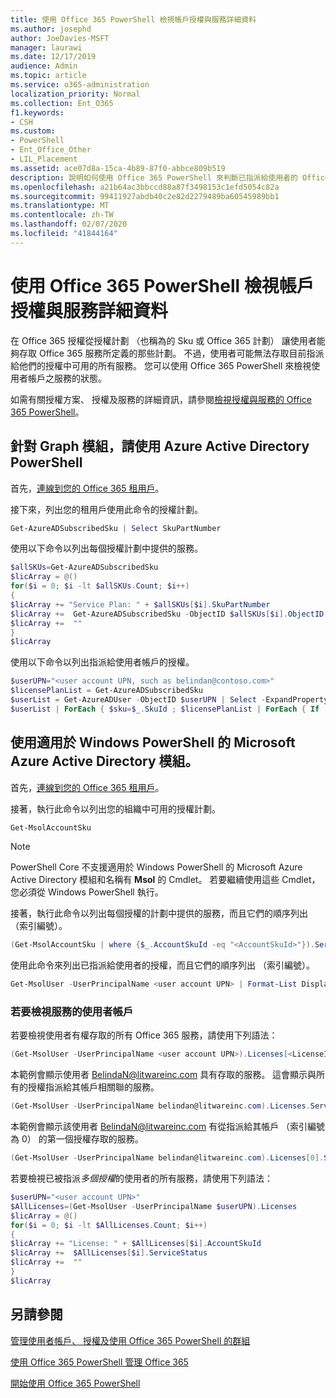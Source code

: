 ```yaml
---
title: 使用 Office 365 PowerShell 檢視帳戶授權與服務詳細資料
ms.author: josephd
author: JoeDavies-MSFT
manager: laurawi
ms.date: 12/17/2019
audience: Admin
ms.topic: article
ms.service: o365-administration
localization_priority: Normal
ms.collection: Ent_O365
f1.keywords:
- CSH
ms.custom:
- PowerShell
- Ent_Office_Other
- LIL_Placement
ms.assetid: ace07d8a-15ca-4b89-87f0-abbce809b519
description: 說明如何使用 Office 365 PowerShell 來判斷已指派給使用者的 Office 365 服務。
ms.openlocfilehash: a21b64ac3bbccd88a87f3498153c1efd5054c82a
ms.sourcegitcommit: 99411927abdb40c2e82d2279489ba60545989bb1
ms.translationtype: MT
ms.contentlocale: zh-TW
ms.lasthandoff: 02/07/2020
ms.locfileid: "41844164"
---
```

# <a name="view-account-license-and-service-details-with-office-365-powershell"></a>使用 Office 365 PowerShell 檢視帳戶授權與服務詳細資料

在 Office 365 授權從授權計劃 （也稱為的 Sku 或 Office 365 計劃） 讓使用者能夠存取 Office 365 服務所定義的那些計劃。 不過，使用者可能無法存取目前指派給他們的授權中可用的所有服務。 您可以使用 Office 365 PowerShell 來檢視使用者帳戶之服務的狀態。 

如需有關授權方案、 授權及服務的詳細資訊，請參閱[檢視授權與服務的 Office 365 PowerShell](view-licenses-and-services-with-office-365-powershell.md)。

## <a name="use-the-azure-active-directory-powershell-for-graph-module"></a>針對 Graph 模組，請使用 Azure Active Directory PowerShell

首先，[連線到您的 Office 365 租用戶](connect-to-office-365-powershell.md#connect-with-the-azure-active-directory-powershell-for-graph-module)。
  
接下來，列出您的租用戶使用此命令的授權計劃。

```powershell
Get-AzureADSubscribedSku | Select SkuPartNumber
```

使用以下命令以列出每個授權計劃中提供的服務。

```powershell
$allSKUs=Get-AzureADSubscribedSku
$licArray = @()
for($i = 0; $i -lt $allSKUs.Count; $i++)
{
$licArray += "Service Plan: " + $allSKUs[$i].SkuPartNumber
$licArray +=  Get-AzureADSubscribedSku -ObjectID $allSKUs[$i].ObjectID | Select -ExpandProperty ServicePlans
$licArray +=  ""
}
$licArray
```

使用以下命令以列出指派給使用者帳戶的授權。

```powershell
$userUPN="<user account UPN, such as belindan@contoso.com>"
$licensePlanList = Get-AzureADSubscribedSku
$userList = Get-AzureADUser -ObjectID $userUPN | Select -ExpandProperty AssignedLicenses | Select SkuID 
$userList | ForEach { $sku=$_.SkuId ; $licensePlanList | ForEach { If ( $sku -eq $_.ObjectId.substring($_.ObjectId.length - 36, 36) ) { Write-Host $_.SkuPartNumber } } }
```

## <a name="use-the-microsoft-azure-active-directory-module-for-windows-powershell"></a>使用適用於 Windows PowerShell 的 Microsoft Azure Active Directory 模組。

首先，[連線到您的 Office 365 租用戶](connect-to-office-365-powershell.md#connect-with-the-microsoft-azure-active-directory-module-for-windows-powershell)。

接著，執行此命令以列出您的組織中可用的授權計劃。 

```powershell
Get-MsolAccountSku
```
>[!Note]
>PowerShell Core 不支援適用於 Windows PowerShell 的 Microsoft Azure Active Directory 模組和名稱有 **Msol** 的 Cmdlet。 若要繼續使用這些 Cmdlet，您必須從 Windows PowerShell 執行。
>

接著，執行此命令以列出每個授權的計劃中提供的服務，而且它們的順序列出 （索引編號）。

```powershell
(Get-MsolAccountSku | where {$_.AccountSkuId -eq "<AccountSkuId>"}).ServiceStatus
```
  
使用此命令來列出已指派給使用者的授權，而且它們的順序列出 （索引編號）。

```powershell
Get-MsolUser -UserPrincipalName <user account UPN> | Format-List DisplayName,Licenses
```

### <a name="to-view-services-for-a-user-account"></a>若要檢視服務的使用者帳戶

若要檢視使用者有權存取的所有 Office 365 服務，請使用下列語法：
  
```powershell
(Get-MsolUser -UserPrincipalName <user account UPN>).Licenses[<LicenseIndexNumber>].ServiceStatus
```

本範例會顯示使用者 BelindaN@litwareinc.com 具有存取的服務。 這會顯示與所有的授權指派給其帳戶相關聯的服務。
  
```powershell
(Get-MsolUser -UserPrincipalName belindan@litwareinc.com).Licenses.ServiceStatus
```

本範例會顯示該使用者 BelindaN@litwareinc.com 有從指派給其帳戶 （索引編號為 0） 的第一個授權存取的服務。
  
```powershell
(Get-MsolUser -UserPrincipalName belindan@litwareinc.com).Licenses[0].ServiceStatus
```

若要檢視已被指派*多個授權*的使用者的所有服務，請使用下列語法：

```powershell
$userUPN="<user account UPN>"
$AllLicenses=(Get-MsolUser -UserPrincipalName $userUPN).Licenses
$licArray = @()
for($i = 0; $i -lt $AllLicenses.Count; $i++)
{
$licArray += "License: " + $AllLicenses[$i].AccountSkuId
$licArray +=  $AllLicenses[$i].ServiceStatus
$licArray +=  ""
}
$licArray
```
 
## <a name="see-also"></a>另請參閱

[管理使用者帳戶、 授權及使用 Office 365 PowerShell 的群組](manage-user-accounts-and-licenses-with-office-365-powershell.md)
  
[使用 Office 365 PowerShell 管理 Office 365](manage-office-365-with-office-365-powershell.md)
  
[開始使用 Office 365 PowerShell](getting-started-with-office-365-powershell.md)
